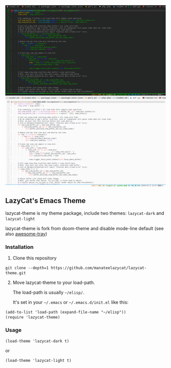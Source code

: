 <img src="./dark-screenshot.png">
<img src="./light-screenshot.png">

## LazyCat's Emacs Theme
lazycat-theme is my theme package, include two themes: ```lazycat-dark``` and ```lazycat-light```

lazycat-theme is fork from doom-theme and disable mode-line default (see also [awesome-tray](https://github.com/manateelazycat/awesome-tray))

### Installation

1. Clone this repository

```
git clone --depth=1 https://github.com/manateelazycat/lazycat-theme.git
```

2. Move lazycat-theme to your load-path.

    The load-path is usually `~/elisp/`.

    It's set in your `~/.emacs` or `~/.emacs.d/init.el` like this:

```elisp
(add-to-list 'load-path (expand-file-name "~/elisp"))
(require 'lazycat-theme)
```

### Usage

```elisp
(load-theme 'lazycat-dark t)
```

or

```elisp
(load-theme 'lazycat-light t)
```

